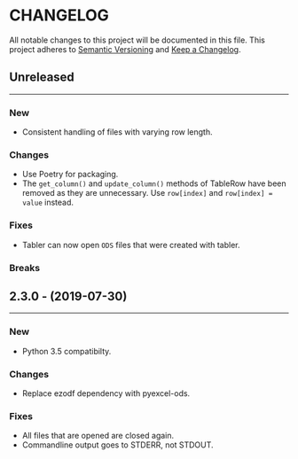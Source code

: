 # CHANGELOG

All notable changes to this project will be documented in this file.
This project adheres to [Semantic Versioning](http://semver.org/) and [Keep a Changelog](http://keepachangelog.com/).


## Unreleased
---

### New
* Consistent handling of files with varying row length.

### Changes
* Use Poetry for packaging.
* The `get_column()` and `update_column()` methods of TableRow have been removed as they are unnecessary. Use `row[index]` and `row[index] = value` instead.

### Fixes
* Tabler can now open `ODS` files that were created with tabler.

### Breaks

## 2.3.0 - (2019-07-30)
---

### New
* Python 3.5 compatibilty.

### Changes
* Replace ezodf dependency with pyexcel-ods.

### Fixes
* All files that are opened are closed again.
* Commandline output goes to STDERR, not STDOUT.
